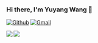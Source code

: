 ### Hi there, I'm Yuyang Wang 👋

[![Github](https://img.shields.io/badge/-Github-333?style=flat&logo=Github&logoColor=white)](https://github.com/yuyangwang-git)
[![Gmail](https://img.shields.io/badge/-Gmail-c14438?style=flat&logo=Gmail&logoColor=white)](mailto:mrwangyuyang@gmail.com)
<!-- [![Linkedin](https://img.shields.io/badge/-LinkedIn-blue?style=flat&logo=Linkedin&logoColor=white)](https://www.linkedin.com/in/sachin93) -->

<!--
**yuyangwang-git/yuyangwang-git** is a ✨ _special_ ✨ repository because its `README.md` (this file) appears on your GitHub profile.

Here are some ideas to get you started:

- 🔭 I’m currently working on ...
- 🌱 I’m currently learning ...
- 👯 I’m looking to collaborate on ...
- 🤔 I’m looking for help with ...
- 💬 Ask me about ...
- 📫 How to reach me: ...
- 😄 Pronouns: ...
- ⚡ Fun fact: ...

- 📫 How to reach me: [My blog](https://wangyuyang.me/)
- ⚡ Fun fact: I'm a beginner in the field of microfluidics.
-->

<div style="display: flex; flex-direction: row;">
    <a href="https://github.com/yuyangwang-git">
        <img 
            align="left" 
            src="https://github-readme-stats.vercel.app/api?username=yuyangwang-git&count_private=true&show_icons=true&theme=solarized-light&hide_border=true&hide=issues"/>
    </a>
    <a href="https://github.com/yuyangwang-git" align="right">
        <img 
            align="left" 
            src="https://github-readme-stats.vercel.app/api/top-langs/?username=yuyangwang-git&count_private=true&show_icons=true&theme=solarized-light&layout=compact&hide_border=true"/>
    </a>
</div>
